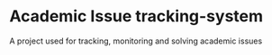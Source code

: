 # Academic Issue tracking-system
A project used for tracking, monitoring and solving academic issues
